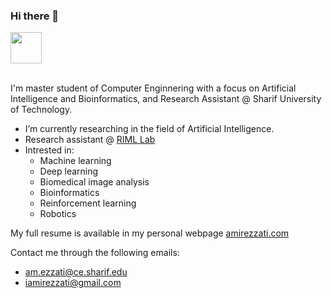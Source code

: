 ### Hi there 👋

<img src='https://github.com/user-attachments/assets/fe6ff334-d9c0-4fbc-af1b-de8e50c822a8' style='height: 50px;'/>
<br/>
<br/>

I'm master student of Computer Enginnering with a focus on Artificial Intelligence and Bioinformatics, and Research Assistant @ Sharif University of Technology.       

- I’m currently researching in the field of Artificial Intelligence.
- Research assistant @ [RIML Lab](https://rohban-lab.github.io)
- Intrested in:
  - Machine learning
  - Deep learning
  - Biomedical image analysis
  - Bioinformatics 
  - Reinforcement learning
  - Robotics

My full resume is available in my personal webpage [amirezzati.com](https://amirezzati.com/)       
     
Contact me through the following emails:
  - am.ezzati@ce.sharif.edu
  - iamirezzati@gmail.com

<!--
**amirezzati/amirezzati** is a ✨ _special_ ✨ repository because its `README.md` (this file) appears on your GitHub profile.

Here are some ideas to get you started:

- 🔭 I’m currently working on ...
- 🌱 I’m currently learning ...
- 👯 I’m looking to collaborate on ...
- 🤔 I’m looking for help with ...
- 💬 Ask me about ...
- 📫 How to reach me: ...
- 😄 Pronouns: ...
- ⚡ Fun fact: ...
-->
